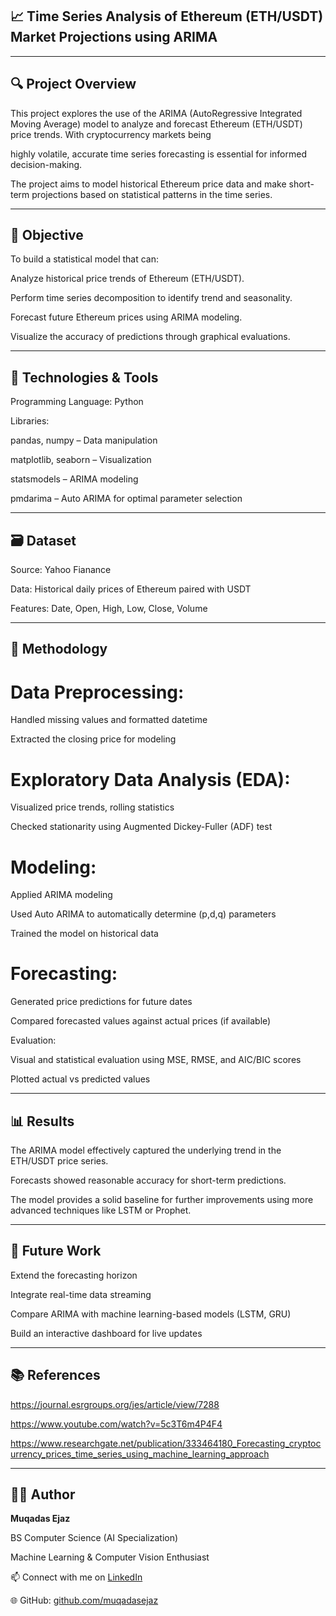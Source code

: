 ## 📈 Time Series Analysis of Ethereum (ETH/USDT) Market Projections using ARIMA

-----------------------------------------------------------------------------------------------------------------------------------------------------------

## 🔍 Project Overview

This project explores the use of the ARIMA (AutoRegressive Integrated Moving Average) model to analyze and forecast Ethereum (ETH/USDT) price trends. With cryptocurrency markets being 

highly volatile, accurate time series forecasting is essential for informed decision-making.

The project aims to model historical Ethereum price data and make short-term projections based on statistical patterns in the time series.


------------------------------------------------------------------------------------------------------------------------------------------------------------------------

## 🧠 Objective

To build a statistical model that can:

Analyze historical price trends of Ethereum (ETH/USDT).

Perform time series decomposition to identify trend and seasonality.

Forecast future Ethereum prices using ARIMA modeling.

Visualize the accuracy of predictions through graphical evaluations.

---------------------------------------------------------------------------------------------------------------------------------------------------------------------------

## 📌 Technologies & Tools

Programming Language: Python

Libraries: 

pandas, numpy – Data manipulation

matplotlib, seaborn – Visualization

statsmodels – ARIMA modeling

pmdarima – Auto ARIMA for optimal parameter selection


-------------------------------------------------------------------------------------------------------------------------------------------------------------------------------

## 🗃️ Dataset

Source: Yahoo Fianance

Data: Historical daily prices of Ethereum paired with USDT

Features: Date, Open, High, Low, Close, Volume

-------------------------------------------------------------------------------------------------------------------------------------------------------------------------------

## 🔧 Methodology

# Data Preprocessing:

Handled missing values and formatted datetime

Extracted the closing price for modeling

# Exploratory Data Analysis (EDA):

Visualized price trends, rolling statistics

Checked stationarity using Augmented Dickey-Fuller (ADF) test

# Modeling:

Applied ARIMA modeling

Used Auto ARIMA to automatically determine (p,d,q) parameters

Trained the model on historical data

# Forecasting:

Generated price predictions for future dates

Compared forecasted values against actual prices (if available)

Evaluation:

Visual and statistical evaluation using MSE, RMSE, and AIC/BIC scores

Plotted actual vs predicted values

----------------------------------------------------------------------------------------------------------------------------------------------------------------------------------

## 📊 Results

The ARIMA model effectively captured the underlying trend in the ETH/USDT price series.

Forecasts showed reasonable accuracy for short-term predictions.

The model provides a solid baseline for further improvements using more advanced techniques like LSTM or Prophet.

---------------------------------------------------------------------------------------------------------------------------------------------------------------------------------

## 🏁 Future Work

Extend the forecasting horizon

Integrate real-time data streaming

Compare ARIMA with machine learning-based models (LSTM, GRU)

Build an interactive dashboard for live updates

------------------------------------------------------------------------------------------------------------------------------------------------------------------------------

## 📚 References

https://journal.esrgroups.org/jes/article/view/7288

https://www.youtube.com/watch?v=5c3T6m4P4F4

https://www.researchgate.net/publication/333464180_Forecasting_cryptocurrency_prices_time_series_using_machine_learning_approach

--------------------------------------------------------------------------------------------------------------------------------------------------------

## 👩‍💻 Author

**Muqadas Ejaz**  

BS Computer Science (AI Specialization) 

Machine Learning & Computer Vision Enthusiast  

📫 Connect with me on [LinkedIn](https://www.linkedin.com/in/muqadasejaz/)  

🌐 GitHub: [github.com/muqadasejaz](https://github.com/muqadasejaz)
